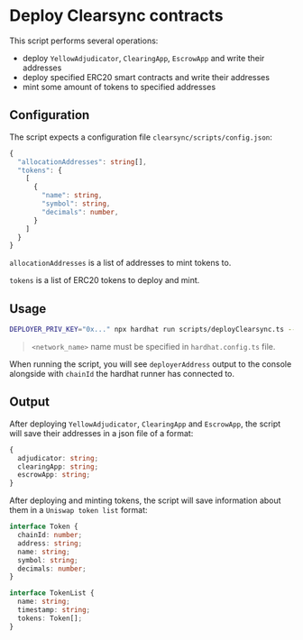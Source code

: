 # Deploy Clearsync contracts

This script performs several operations:

- deploy `YellowAdjudicator`, `ClearingApp`, `EscrowApp` and write their addresses
- deploy specified ERC20 smart contracts and write their addresses
- mint some amount of tokens to specified addresses

## Configuration

The script expects a configuration file `clearsync/scripts/config.json`:

```ts
{
  "allocationAddresses": string[],
  "tokens": {
    [
      {
        "name": string,
        "symbol": string,
        "decimals": number,
      }
    ]
  }
}
```

`allocationAddresses` is a list of addresses to mint tokens to.

`tokens` is a list of ERC20 tokens to deploy and mint.

## Usage

```bash
DEPLOYER_PRIV_KEY="0x..." npx hardhat run scripts/deployClearsync.ts --network <network_name>
```

> `<network_name>` name must be specified in `hardhat.config.ts` file.

When running the script, you will see `deployerAddress` output to the console alongside with `chainId` the hardhat runner has connected to.

## Output

After deploying `YellowAdjudicator`, `ClearingApp` and `EscrowApp`, the script will save their addresses in a json file of a format:

```ts
{
  adjudicator: string;
  clearingApp: string;
  escrowApp: string;
}
```

After deploying and minting tokens, the script will save information about them in a `Uniswap token list` format:

```ts
interface Token {
  chainId: number;
  address: string;
  name: string;
  symbol: string;
  decimals: number;
}

interface TokenList {
  name: string;
  timestamp: string;
  tokens: Token[];
}
```
